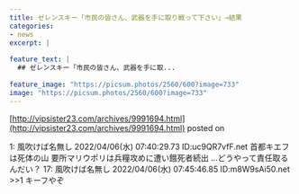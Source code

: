 ```yaml
---
title: ゼレンスキー「市民の皆さん、武器を手に取り戦って下さい」→結果
categories:
- news
excerpt: |
  
feature_text: |
  ## ゼレンスキー「市民の皆さん、武器を手に取...
  
feature_image: "https://picsum.photos/2560/600?image=733"
image: "https://picsum.photos/2560/600?image=733"
---
```


[http://vipsister23.com/archives/9991694.html](http://vipsister23.com/archives/9991694.html)
posted on 

<!--more-->

1: 風吹けば名無し 2022/04/06(水) 07:40:29.73 ID:uc9QR7vfF.net 首都キエフは死体の山 要所マリウポリは兵糧攻めに遭い餓死者続出 …どうやって責任取るんだい？ 17: 風吹けば名無し 2022/04/06(水) 07:45:46.85 ID:m8W9sAi50.net &gt;&gt;1 キーフやぞ
